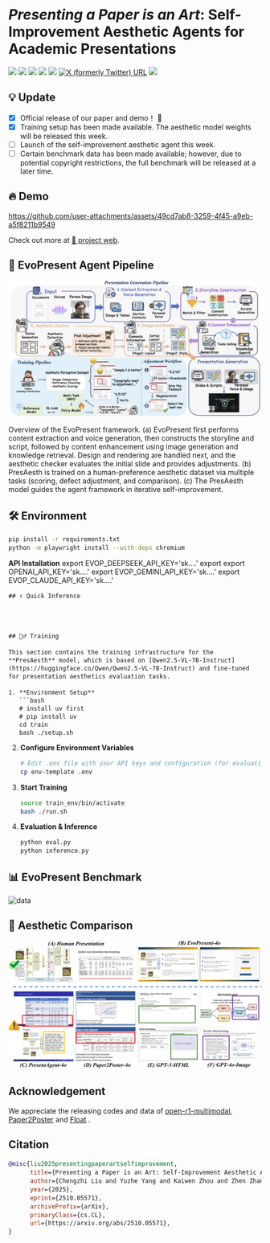 # *Presenting a Paper is an Art*: Self-Improvement Aesthetic Agents for Academic Presentations

<a href='https://arxiv.org/abs/2510.05571'><img src='https://img.shields.io/badge/Paper-Arxiv-red'></a> <a href='https://evopresent.github.io/'><img src='https://img.shields.io/badge/Project-Page-green'></a> <a href='https://huggingface.co/datasets/TobyYang7/EvoPresent'><img src='https://img.shields.io/badge/🤗-Dataset-blue'></a> <a href='https://huggingface.co/LCZZZZ/PresAesth'><img src='https://img.shields.io/badge/🤗-Model-purple'></a> <a href='https://evopresent.github.io/'><img src='https://img.shields.io/badge/Demo-Live-orange'></a> <a href="https://x.com/xwang_lk/status/1975917585175642496" target="_blank"><img alt="X (formerly Twitter) URL" src="https://img.shields.io/twitter/url?url=https%3A%2F%2Fx.com%2F_akhaliq%2Fstatus%2F1927721150584390129"></a> <a href='https://mp.weixin.qq.com/s/A5dkmLVmcpD_8DaPhO7bwg'><img src='https://img.shields.io/badge/Wexin-Blog-blue'></a>
    

 ## 💡 Update
- [X] Official release of our paper and demo！ 🎉
- [X] Training setup has been made available. The aesthetic model weights will be released this week.
- [ ] Launch of the self-improvement aesthetic agent this week.
- [ ] Certain benchmark data has been made available; however, due to potential copyright restrictions, the full benchmark will be released at a later time.

 ## 🔥 Demo

 https://github.com/user-attachments/assets/49cd7ab8-3259-4f45-a9eb-a5f8211b9549

Check out more at [🎨 project web](https://evopresent.github.io/).


## 🚀  EvoPresent Agent Pipeline

![Pipeline](asset/pipeline.png)

Overview of the EvoPresent framework. (a) EvoPresent first performs content extraction and voice generation, then constructs the storyline and script, followed by content enhancement using image generation and knowledge retrieval. Design and rendering are handled next, and the aesthetic checker evaluates the initial slide and provides adjustments. (b) PresAesth is trained on a human-preference aesthetic dataset via multiple tasks (scoring, defect adjustment, and comparison). (c) The PresAesth model guides the agent framework in iterative self-improvement.

## 🛠️ Environment
```bash
pip install -r requirements.txt
python -m playwright install --with-deps chromium
```

**API Installation**
export EVOP_DEEPSEEK_API_KEY='sk....'
export export OPENAI_API_KEY='sk....'
export EVOP_GEMINI_API_KEY='sk....'
export EVOP_CLAUDE_API_KEY='sk....'
```
## ⚡ Quick Inference




## 🏋️‍♂️ Training

This section contains the training infrastructure for the **PresAesth** model, which is based on [Qwen2.5-VL-7B-Instruct](https://huggingface.co/Qwen/Qwen2.5-VL-7B-Instruct) and fine-tuned for presentation aesthetics evaluation tasks.

1. **Environment Setup**
   ```bash
   # install uv first
   # pip install uv
   cd train
   bash ./setup.sh
   ```

2. **Configure Environment Variables**
   ```bash
   # Edit .env file with your API keys and configuration (for evaluation and verification)
   cp env-template .env
   ```

3. **Start Training**
   ```bash
   source train_env/bin/activate
   bash ./run.sh
   ```

4. **Evaluation & Inference**
   ```bash
   python eval.py
   python inference.py
   ```

## 📊 EvoPresent Benchmark
![data](asset/data.jpg)

## 🎨 Aesthetic Comparison

![data](asset/compare.jpg)

## Acknowledgement
We appreciate the releasing codes and data of [open-r1-multimodal](https://github.com/EvolvingLMMs-Lab/open-r1-multimodal), [Paper2Poster](https://github.com/Paper2Poster/Paper2Poster/) and [Float](https://github.com/deepbrainai-research/float) .

## Citation

```bibtex
@misc{liu2025presentingpaperartselfimprovement,
      title={Presenting a Paper is an Art: Self-Improvement Aesthetic Agents for Academic Presentations}, 
      author={Chengzhi Liu and Yuzhe Yang and Kaiwen Zhou and Zhen Zhang and Yue Fan and Yannan Xie and Peng Qi and Xin Eric Wang},
      year={2025},
      eprint={2510.05571},
      archivePrefix={arXiv},
      primaryClass={cs.CL},
      url={https://arxiv.org/abs/2510.05571}, 
}
```

